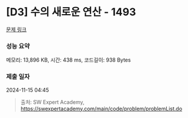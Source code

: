 # [D3] 수의 새로운 연산 - 1493 

[문제 링크](https://swexpertacademy.com/main/code/problem/problemDetail.do?contestProbId=AV2b-QGqADMBBASw) 

### 성능 요약

메모리: 13,896 KB, 시간: 438 ms, 코드길이: 938 Bytes

### 제출 일자

2024-11-15 04:45



> 출처: SW Expert Academy, https://swexpertacademy.com/main/code/problem/problemList.do